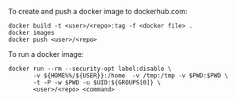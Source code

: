 To create and push a docker image to dockerhub.com:

```
docker build -t <user>/<repo>:tag -f <docker file> .
docker images
docker push <user>/<repo>
```
To run a docker image:

```
docker run --rm --security-opt label:disable \
       -v ${HOME%%/${USER}}:/home  -v /tmp:/tmp -v $PWD:$PWD \
       -t -P -w $PWD -u $UID:${GROUPS[0]} \
       <user>/<repo> <command>
```
